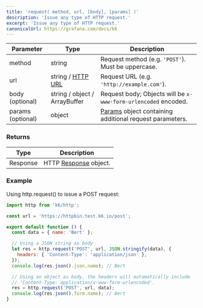 ```yaml
---
title: 'request( method, url, [body], [params] )'
description: 'Issue any type of HTTP request.'
excerpt: 'Issue any type of HTTP request.'
canonicalUrl: https://grafana.com/docs/k6
---
```


| Parameter         | Type                          | Description                                                                               |
| ----------------- | ----------------------------- | ----------------------------------------------------------------------------------------- |
| method            | string                        | Request method (e.g. `'POST'`). Must be uppercase.                                        |
| url               | string / [HTTP URL](/javascript-api/k6-http/urlurl#returns) | Request URL (e.g. `'http://example.com'`).                  |
| body (optional)   | string / object / ArrayBuffer | Request body; Objects will be `x-www-form-urlencoded` encoded.                            |
| params (optional) | object                        | [Params](/javascript-api/k6-http/params) object containing additional request parameters. |

### Returns

| Type     | Description                                               |
| -------- | --------------------------------------------------------- |
| Response | HTTP [Response](/javascript-api/k6-http/response) object. |

### Example

Using http.request() to issue a POST request:

<CodeGroup labels={[]}>

```javascript
import http from 'k6/http';

const url = 'https://httpbin.test.k6.io/post';

export default function () {
  const data = { name: 'Bert' };

  // Using a JSON string as body
  let res = http.request('POST', url, JSON.stringify(data), {
    headers: { 'Content-Type': 'application/json' },
  });
  console.log(res.json().json.name); // Bert

  // Using an object as body, the headers will automatically include
  // 'Content-Type: application/x-www-form-urlencoded'.
  res = http.request('POST', url, data);
  console.log(res.json().form.name); // Bert
}
```

</CodeGroup>
